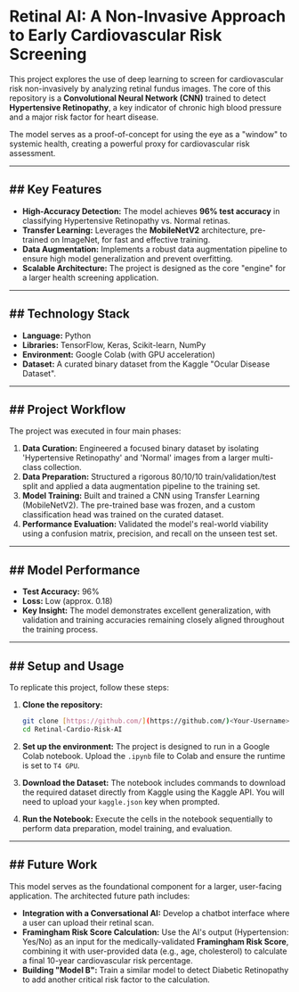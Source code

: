 # Retinal AI: A Non-Invasive Approach to Early Cardiovascular Risk Screening

This project explores the use of deep learning to screen for cardiovascular risk non-invasively by analyzing retinal fundus images. The core of this repository is a **Convolutional Neural Network (CNN)** trained to detect **Hypertensive Retinopathy**, a key indicator of chronic high blood pressure and a major risk factor for heart disease.

The model serves as a proof-of-concept for using the eye as a "window" to systemic health, creating a powerful proxy for cardiovascular risk assessment.

---

## ## Key Features

* **High-Accuracy Detection:** The model achieves **96% test accuracy** in classifying Hypertensive Retinopathy vs. Normal retinas.
* **Transfer Learning:** Leverages the **MobileNetV2** architecture, pre-trained on ImageNet, for fast and effective training.
* **Data Augmentation:** Implements a robust data augmentation pipeline to ensure high model generalization and prevent overfitting.
* **Scalable Architecture:** The project is designed as the core "engine" for a larger health screening application.

---

## ## Technology Stack

* **Language:** Python
* **Libraries:** TensorFlow, Keras, Scikit-learn, NumPy
* **Environment:** Google Colab (with GPU acceleration)
* **Dataset:** A curated binary dataset from the Kaggle "Ocular Disease Dataset".

---

## ## Project Workflow

The project was executed in four main phases:

1.  **Data Curation:** Engineered a focused binary dataset by isolating 'Hypertensive Retinopathy' and 'Normal' images from a larger multi-class collection.
2.  **Data Preparation:** Structured a rigorous 80/10/10 train/validation/test split and applied a data augmentation pipeline to the training set.
3.  **Model Training:** Built and trained a CNN using Transfer Learning (MobileNetV2). The pre-trained base was frozen, and a custom classification head was trained on the curated dataset.
4.  **Performance Evaluation:** Validated the model's real-world viability using a confusion matrix, precision, and recall on the unseen test set.



---

## ## Model Performance

* **Test Accuracy:** 96%
* **Loss:** Low (approx. 0.18)
* **Key Insight:** The model demonstrates excellent generalization, with validation and training accuracies remaining closely aligned throughout the training process.

---

## ## Setup and Usage

To replicate this project, follow these steps:

1.  **Clone the repository:**
    ```bash
    git clone [https://github.com/](https://github.com/)<Your-Username>/Retinal-Cardio-Risk-AI.git
    cd Retinal-Cardio-Risk-AI
    ```

2.  **Set up the environment:**
    The project is designed to run in a Google Colab notebook. Upload the `.ipynb` file to Colab and ensure the runtime is set to `T4 GPU`.

3.  **Download the Dataset:**
    The notebook includes commands to download the required dataset directly from Kaggle using the Kaggle API. You will need to upload your `kaggle.json` key when prompted.

4.  **Run the Notebook:**
    Execute the cells in the notebook sequentially to perform data preparation, model training, and evaluation.

---

## ## Future Work

This model serves as the foundational component for a larger, user-facing application. The architected future path includes:

* **Integration with a Conversational AI:** Develop a chatbot interface where a user can upload their retinal scan.
* **Framingham Risk Score Calculation:** Use the AI's output (Hypertension: Yes/No) as an input for the medically-validated **Framingham Risk Score**, combining it with user-provided data (e.g., age, cholesterol) to calculate a final 10-year cardiovascular risk percentage.
* **Building "Model B":** Train a similar model to detect Diabetic Retinopathy to add another critical risk factor to the calculation.
